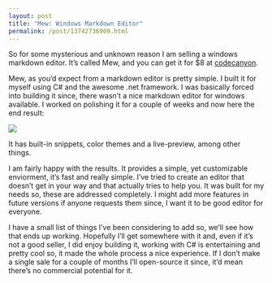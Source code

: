 ```yaml
---
layout: post
title: "Mew: Windows Markdown Editor"
permalink: /post/13742736909.html
---
```


So for some mysterious and unknown reason I am selling a windows markdown editor. It’s called Mew, and you can get it for $8 at <a href="http://codecanyon.net/item/mew-windows-markdown-editor/924879">codecanyon</a>.

Mew, as you’d expect from a markdown editor is pretty simple. I built it for myself using C# and the awesome .net framework. I was basically forced into building it since, there wasn&#8217;t a nice markdown editor for windows available. I worked on polishing it for a couple of weeks and now here the end result:

<a href="http://codecanyon.net/item/mew-windows-markdown-editor/924879"><img src="http://media.tumblr.com/tumblr_lvp53kpOSQ1qazvm1.jpg"/></a>

It has built-in snippets, color themes and a live-preview, among other things.

I am fairly happy with the results. It provides a simple, yet customizable enviorment, it’s fast and really simple. I’ve tried to create an editor that doesn’t get in your way and that actually tries to help you. It was built for my needs so, these are addressed completely. I might add more features in future versions if anyone requests them since, I want it to be good editor for everyone.

I have a small list of things I’ve been considering to add so, we’ll see how that ends up working. Hopefully I’ll get somewhere with it and, even if it’s not a good seller, I did enjoy building it, working with C# is entertaining and pretty cool so, it made the whole process a nice experience. If I don&#8217;t make a single sale for a couple of months I&#8217;ll open-source it since, it&#8217;d mean there&#8217;s no commercial potential for it.
